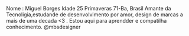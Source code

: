 Nome : Miguel Borges
Idade 25 Primaveras
71-Ba, Brasil
Amante da Tecnoligia,estudande de desenvolvimento por amor, design de marcas a mais de uma decada <3 .
Estou aqui para aprendder e compatilha conhecimento. 
@mbsdesigner


